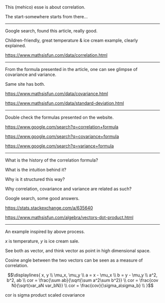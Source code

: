 This (mehico) esse is about correlation.

The start-somewhere starts from there...

---

Google search, found this article, really good.

Children-friendly, great temperature & ice cream example, clearly explained.

https://www.mathsisfun.com/data/correlation.html

---

From the formula presented in the article,
one can see glimpse of covariance and variance.

Same site has both.

https://www.mathsisfun.com/data/covariance.html

https://www.mathsisfun.com/data/standard-deviation.html

---

Double check the formulas presented on the website.

https://www.google.com/search?q=correlation+formula

https://www.google.com/search?q=covariance+formula

https://www.google.com/search?q=variance+formula

---

What is the history of the correlation formula?

What is the intuition behind it?

Why is it structured this way?

Why correlation, covariance and variance
are related as such?

Google search, some good answers.

https://stats.stackexchange.com/a/635640

https://www.mathsisfun.com/algebra/vectors-dot-product.html

---

An example inspired by above process.

$x$ is temperature,
$y$ is ice cream sale.

See both as vector,
and think vector as point in high dimensional space.

Cosine angle between the two vectors
can be seen as a measure of correlation.


```math
\displaylines{
x, y \\
\mu_x, \mu_y \\
a = x - \mu_x \\
b = y - \mu_y \\
a^2, b^2, ab \\
cor = \frac{\sum ab}{\sqrt{\sum a^2\sum b^2}} \\
cor = \frac{cov N}{\sqrt{var_aN var_bN}} \\
cor = \frac{cov}{\sigma_a\sigma_b} \\

}
```

cor is sigma product scaled covariance 
